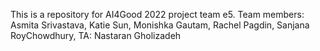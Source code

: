 This is a repository for AI4Good 2022 project team e5.
Team members: 
  Asmita Srivastava,
  Katie Sun,
  Monishka Gautam,
  Rachel Pagdin,
  Sanjana RoyChowdhury,
  TA: Nastaran Gholizadeh 
